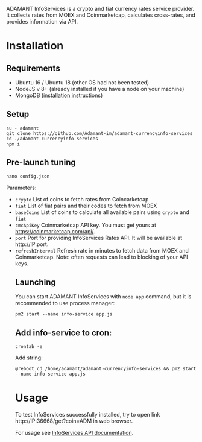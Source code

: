 ADAMANT InfoServices is a crypto and fiat currency rates service provider. It collects rates from MOEX and Coinmarketcap, calculates cross-rates, and provides information via API.

# Installation
## Requirements
* Ubuntu 16 / Ubuntu 18 (other OS had not been tested)
* NodeJS v 8+ (already installed if you have a node on your machine)
* MongoDB ([installation instructions](https://docs.mongodb.com/manual/tutorial/install-mongodb-on-ubuntu/))

## Setup
```
su - adamant
git clone https://github.com/Adamant-im/adamant-currencyinfo-services
cd ./adamant-currencyinfo-services
npm i
```

## Pre-launch tuning
```
nano config.json
```

Parameters:
* `crypto` <array> List of coins to fetch rates from Coincarketcap
* `fiat` <object> List of fiat pairs and their codes to fetch from MOEX
* `baseCoins` <array> List of coins to calculate all available pairs using `crypto` and `fiat`
* `cmcApiKey` <string> Coinmarketcap API key. You must get yours at https://coinmarketcap.com/api/.
* `port` <number> Port for providing InfoServices Rates API. It will be available at http://IP:port.
* `refreshInterval` <number> Refresh rate in minutes to fetch data from MOEX and Coinmarketcap. Note: often requests can lead to blocking of your API keys.
  
## Launching
You can start ADAMANT InfoServices with `node app` command, but it is recommended to use process manager:
```
pm2 start --name info-service app.js 
```

## Add info-service to cron:
```
crontab -e
```

Add string:
```
@reboot cd /home/adamant/adamant-currencyinfo-services && pm2 start --name info-service app.js
```

# Usage

To test InfoServices successfully installed, try to open link
http://IP:36668/get?coin=ADM in web browser.

For usage see [InfoServices API documentation](https://github.com/Adamant-im/adamant-currencyinfo-services/wiki/InfoServices-API-documentation).

